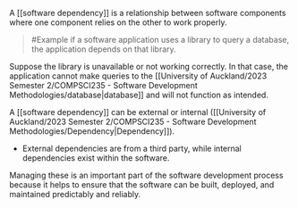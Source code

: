 A [[software dependency]] is a relationship between software components where one component relies on the other to work properly.

>	#Example 
>	if a software application uses a library to query a database, the application depends on that library.

Suppose the library is unavailable or not working correctly. In that case, the application cannot make queries to the [[University of Auckland/2023 Semester 2/COMPSCI235 - Software Development Methodologies/database|database]] and will not function as intended.

A [[software dependency]] can be external or internal ([[University of Auckland/2023 Semester 2/COMPSCI235 - Software Development Methodologies/Dependency|Dependency]]). 
- External dependencies are from a third party, while internal dependencies exist within the software.

Managing these is an important part of the software development process because it helps to ensure that the software can be built, deployed, and maintained predictably and reliably.